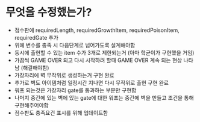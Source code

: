  # 무엇을 수정했는가?

 * 점수판에 requiredLength, requiredGrowthItem, requiredPoisonItem, requiredGate 추가
 * 위에 변수를 충족 시 다음단계로 넘어가도록 설계해야함
 * 동시에 출현할 수 있는 item 수가 3개로 제한되는거 (아마 학균이가 구현했을 거임)
 * 가끔씩 GAME OVER 되고 다시 시작하려 할때 GAME OVER 계속 되는 현상 나타남 (해결해야함)
 * 가장자리에 벽 무작위로 생성하는거 구현 완료
 * 추가로 벽도 아이템처럼 일정시간 지나면 다시 무작위로 출현 구현 완료
 * 워프 되는것은 가장자리 gate를 통과하는 부분만 구현함
 * 나머지 중간에 있는 벽에 있는 gate에 대한 워프는 중간에 벽을 만들고 조건을 통해 구현해주어야함
 * 점수판도 충족요건 표시를 위해 업데이트함